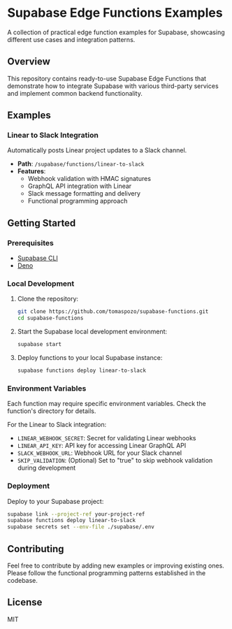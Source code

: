 # Supabase Edge Functions Examples

A collection of practical edge function examples for Supabase, showcasing different use cases and integration patterns.

## Overview

This repository contains ready-to-use Supabase Edge Functions that demonstrate how to integrate Supabase with various third-party services and implement common backend functionality.

## Examples

### Linear to Slack Integration

Automatically posts Linear project updates to a Slack channel.

- **Path**: `/supabase/functions/linear-to-slack`
- **Features**:
  - Webhook validation with HMAC signatures
  - GraphQL API integration with Linear
  - Slack message formatting and delivery
  - Functional programming approach

## Getting Started

### Prerequisites

- [Supabase CLI](https://supabase.com/docs/guides/cli)
- [Deno](https://deno.land/)

### Local Development

1. Clone the repository:
   ```bash
   git clone https://github.com/tomaspozo/supabase-functions.git
   cd supabase-functions
   ```

2. Start the Supabase local development environment:
   ```bash
   supabase start
   ```

3. Deploy functions to your local Supabase instance:
   ```bash
   supabase functions deploy linear-to-slack
   ```

### Environment Variables

Each function may require specific environment variables. Check the function's directory for details.

For the Linear to Slack integration:
- `LINEAR_WEBHOOK_SECRET`: Secret for validating Linear webhooks
- `LINEAR_API_KEY`: API key for accessing Linear GraphQL API
- `SLACK_WEBHOOK_URL`: Webhook URL for your Slack channel
- `SKIP_VALIDATION`: (Optional) Set to "true" to skip webhook validation during development

### Deployment

Deploy to your Supabase project:

```bash
supabase link --project-ref your-project-ref
supabase functions deploy linear-to-slack
supabase secrets set --env-file ./supabase/.env
```

## Contributing

Feel free to contribute by adding new examples or improving existing ones. Please follow the functional programming patterns established in the codebase.

## License

MIT
